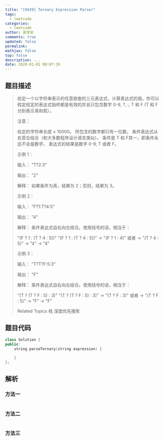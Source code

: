 ```yaml
---
title: "[0439] Ternary Expression Parser"
tags:
  - leetcode
categories:
  - leetcode
author: 张学志
comments: true
updated: false
permalink:
mathjax: false
top: false
description: ...
date: 2020-01-01 00:07:19
---
```


## 题目描述

> 给定一个以字符串表示的任意嵌套的三元表达式，计算表达式的值。你可以假定给定的表达式始终都是有效的并且只包含数字 0-9, ?, :, T 和 F (T 和 F 分别表示真和假）。 
> 
> 注意： 
> 
> 
> 给定的字符串长度 ≤ 10000。 
> 所包含的数字都只有一位数。 
> 条件表达式从右至左结合（和大多数程序设计语言类似）。 
> 条件是 T 和 F其一，即条件永远不会是数字。 
> 表达式的结果是数字 0-9, T 或者 F。 
> 
> 
> 
> 
> 示例 1： 
> 
> 输入： "T?2:3"
> 
> 输出： "2"
> 
> 解释： 如果条件为真，结果为 2；否则，结果为 3。
> 
> 
> 
> 
> 示例 2： 
> 
> 输入： "F?1:T?4:5"
> 
> 输出： "4"
> 
> 解释： 条件表达式自右向左结合。使用括号的话，相当于：
> 
> "(F ? 1 : (T ? 4 : 5))"                   "(F ? 1 : (T ? 4 : 5))"
> -> "(F ? 1 : 4)"                 或者     -> "(T ? 4 : 5)"
> -> "4"                                    -> "4"
> 
> 
> 
> 
> 示例 3： 
> 
> 输入： "T?T?F:5:3"
> 
> 输出： "F"
> 
> 解释： 条件表达式自右向左结合。使用括号的话，相当于：
> 
> "(T ? (T ? F : 5) : 3)"                   "(T ? (T ? F : 5) : 3)"
> -> "(T ? F : 3)"                 或者       -> "(T ? F : 5)"
> -> "F"                                     -> "F"
> 
> 
> 
> Related Topics 栈 深度优先搜索

## 题目代码

```cpp
class Solution {
public:
    string parseTernary(string expression) {
        
    }
};
```

## 解析

### 方法一

```cpp

```

### 方法二

```cpp

```

### 方法三

```cpp

```

